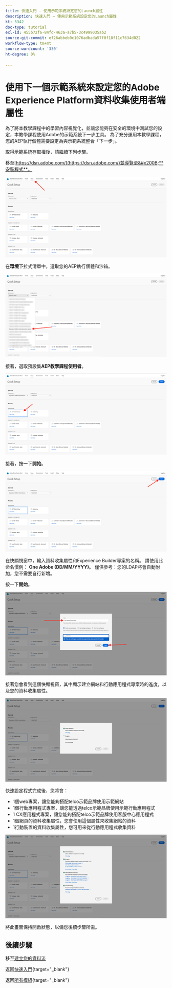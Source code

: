 ```yaml
---
title: 快速入門 — 使用示範系統設定您的Launch屬性
description: 快速入門 — 使用示範系統設定您的Launch屬性
kt: 5342
doc-type: tutorial
exl-id: 455b72f6-84fd-463a-a7b5-3c4999035ab2
source-git-commit: ef26abbeb0c1076adbada57f0f18f11c7634d022
workflow-type: tm+mt
source-wordcount: '330'
ht-degree: 0%

---
```


# 使用下一個示範系統來設定您的Adobe Experience Platform資料收集使用者端屬性

為了將本教學課程中的學習內容視覺化，並讓您能夠在安全的環境中測試您的設定，本教學課程使用Adobe的示範系統下一步工具。 為了充分運用本教學課程，您的AEP執行個體需要設定為與示範系統整合「下一步」。

取得示範系統存取權後，請繼續下列步驟。

移至[https://dsn.adobe.com/](https://dsn.adobe.com/)並導覽至&#x200B;**安裝程式**。

![DSN](./images/dsnsetup.png)

在&#x200B;**環境**&#x200B;下拉式清單中，選取您的AEP執行個體和沙箱。

![DSN](./images/dsnh1.png)

接著，選取預設集&#x200B;**AEP教學課程使用者**。

![DSN](./images/dsnhome.png)

接著，按一下&#x200B;**開始**。

![DSN](./images/dsn2.png)

在快顯視窗中，輸入資料收集屬性和Experience Builder專案的名稱。 請使用此命名慣例： **One Adobe (DD/MM/YYYY)**。 僅供參考：您的LDAP將會自動附加，您不需要自行新增。

按一下&#x200B;**開始**。

![DSN](./images/dsn3.png)

接著您會看到這個快顯視窗，其中顯示建立網站和行動應用程式專案時的進度，以及您的資料收集屬性。

![DSN](./images/dsn4.png)

快速設定程式完成後，您將會：

- 1個web專案，讓您能夠搭配telco示範品牌使用示範網站
- 1個行動應用程式專案，讓您能透過telco示範品牌使用示範行動應用程式
- 1 CX應用程式專案，讓您能夠搭配telco示範品牌使用客服中心應用程式
- 1個網頁的資料收集屬性，您會使用這個屬性來收集網站的資料
- 1行動裝置的資料收集屬性，您可用來從行動應用程式收集資料

![DSN](./images/dsn5.png)

將此畫面保持開啟狀態，以備您後續步驟所需。

## 後續步驟

移至[建立您的資料流](./ex3.md)

返回[快速入門](./getting-started.md){target="_blank"}

返回[所有模組](./../../../overview.md){target="_blank"}